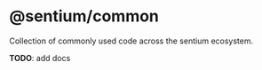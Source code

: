 # @sentium/common

Collection of commonly used code across the sentium ecosystem.

**TODO**: add docs
